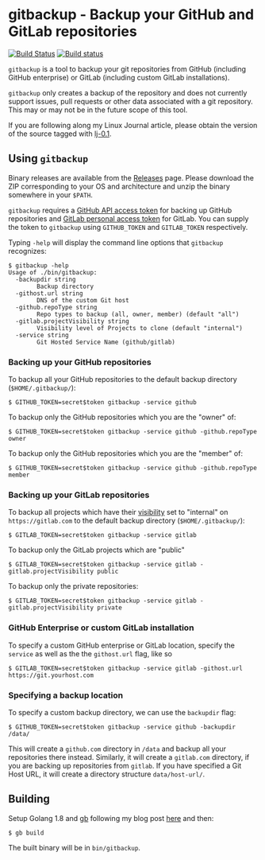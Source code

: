# gitbackup - Backup your GitHub and GitLab repositories

[![Build Status](https://travis-ci.org/amitsaha/gitbackup.svg?branch=master)](https://travis-ci.org/amitsaha/gitbackup) [![Build status](https://ci.appveyor.com/api/projects/status/fwki40x1havyian2/branch/master?svg=true)](https://ci.appveyor.com/project/amitsaha/gitbackup/branch/master)

``gitbackup`` is a tool to backup your git repositories from GitHub (including GitHub enterprise) or 
GitLab (including custom GitLab installations). 

``gitbackup`` only creates a backup of the repository and does not currently support issues, 
pull requests or other data associated with a git repository. This may or may not be in the future
scope of this tool.

If you are following along my Linux Journal article, please obtain the version of the source tagged 
with [lj-0.1](https://github.com/amitsaha/gitbackup/releases/tag/lj-0.1).

## Using ``gitbackup``

Binary releases are available from the [Releases](https://github.com/amitsaha/gitbackup/releases/) page. Please download the ZIP corresponding to your OS and architecture and unzip the binary somewhere in your ``$PATH``.

``gitbackup`` requires a [GitHub API access token](https://github.com/blog/1509-personal-api-tokens) for 
backing up GitHub repositories and [GitLab personal access token](https://gitlab.com/profile/personal_access_tokens) 
for GitLab. You can supply the token to ``gitbackup`` using ``GITHUB_TOKEN`` and ``GITLAB_TOKEN`` respectively.

Typing ``-help`` will display the command line options that ``gitbackup`` recognizes:

```
$ gitbackup -help
Usage of ./bin/gitbackup:
  -backupdir string
    	Backup directory
  -githost.url string
    	DNS of the custom Git host
  -github.repoType string
    	Repo types to backup (all, owner, member) (default "all")
  -gitlab.projectVisibility string
    	Visibility level of Projects to clone (default "internal")
  -service string
    	Git Hosted Service Name (github/gitlab)
```
### Backing up your GitHub repositories

To backup all your GitHub repositories to the default backup directory (``$HOME/.gitbackup/``):

```lang=bash
$ GITHUB_TOKEN=secret$token gitbackup -service github
```

To backup only the GitHub repositories which you are the "owner" of:

```lang=bash
$ GITHUB_TOKEN=secret$token gitbackup -service github -github.repoType owner
```

To backup only the GitHub repositories which you are the "member" of:

```lang=bash
$ GITHUB_TOKEN=secret$token gitbackup -service github -github.repoType member
```

### Backing up your GitLab repositories

To backup all projects which have their [visibility](https://docs.gitlab.com/ce/api/projects.html#project-visibility-level) set to 
"internal" on ``https://gitlab.com`` to the default backup directory (``$HOME/.gitbackup/``):

```lang=bash
$ GITLAB_TOKEN=secret$token gitbackup -service gitlab
```

To backup only the GitLab projects which are "public"

```lang=bash
$ GITLAB_TOKEN=secret$token gitbackup -service gitlab -gitlab.projectVisibility public
```

To backup only the private repositories:

```lang=bash
$ GITLAB_TOKEN=secret$token gitbackup -service gitlab -gitlab.projectVisibility private
```


### GitHub Enterprise or custom GitLab installation

To specify a custom GitHub enterprise or GitLab location, specify the ``service`` as well as the 
the ``githost.url`` flag, like so

```lang=bash
$ GITLAB_TOKEN=secret$token gitbackup -service gitlab -githost.url https://git.yourhost.com
```


### Specifying a backup location

To specify a custom backup directory, we can use the ``backupdir`` flag:

```lang=bash
$ GITHUB_TOKEN=secret$token gitbackup -service github -backupdir /data/
```

This will create a ``github.com`` directory in ``/data`` and backup all your repositories there instead.
Similarly, it will create a ``gitlab.com`` directory, if you are backing up repositories from ``gitlab``.
If you have specified a Git Host URL, it will create a directory structure ``data/host-url/``.



## Building

Setup Golang 1.8 and [gb](https://getgb.io) following my blog post [here](http://echorand.me/setup-golang-18-and-gb-on-fedora-and-other-linux-distributions.html) 
and then:
```
$ gb build 
```

The built binary will be in ``bin/gitbackup``.
